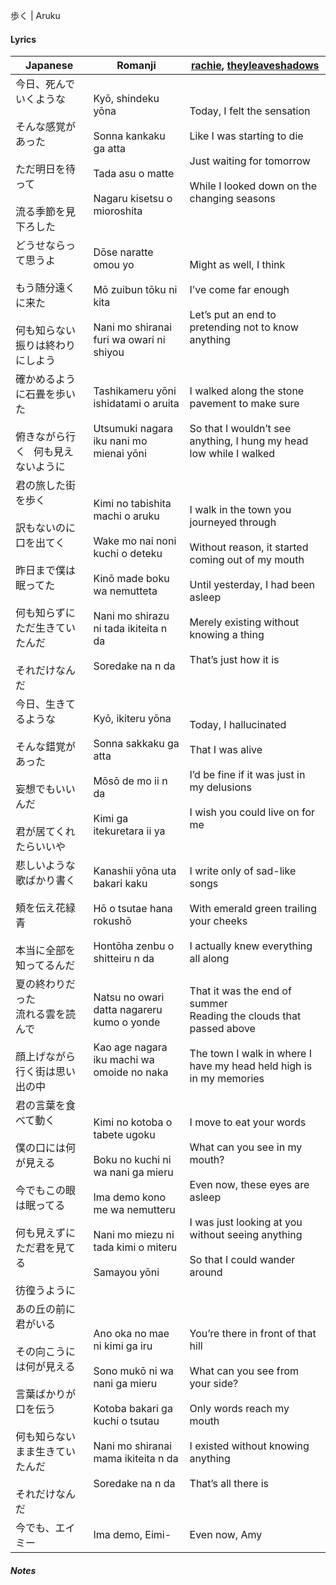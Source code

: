 歩く | Aruku
#### Lyrics

| Japanese                                                                               | Romanji                                                                                                                                                                        | [rachie](https://docs.google.com/document/d/1oTZmQU1CqN5M5_JJMv46J7dZn8qqS7xdGz-jADwnApI/), [theyleaveshadows](https://docs.google.com/document/d/1v3jewbCoq3mP-7qKevFgUA5WSX795oqW1VDxc3zAm_c/)                         |
| -------------------------------------------------------------------------------------- | ------------------------------------------------------------------------------------------------------------------------------------------------------------------------------ | ------------------------------------------------------------------------------------------------------------------------------------------------------------------------------------------------------------------------ |
| 今日、死んでいくような<br><br>そんな感覚があった<br><br>ただ明日を待って<br><br>流る季節を見下ろした                         | Kyō, shindeku yōna<br><br>Sonna kankaku ga atta<br><br>Tada asu o matte<br><br>Nagaru kisetsu o mioroshita                                                                     | Today, I felt the sensation<br><br>Like I was starting to die<br><br>Just waiting for tomorrow<br><br>While I looked down on the changing seasons                                                                        |
| どうせならって思うよ<br><br>もう随分遠くに来た<br><br>何も知らない振りは終わりにしよう                                    | Dōse naratte omou yo<br><br>Mō zuibun tōku ni kita<br><br>Nani mo shiranai furi wa owari ni shiyou                                                                             | Might as well, I think<br><br>I’ve come far enough <br><br>Let’s put an end to pretending not to know anything                                                                                                           |
| 確かめるように石畳を歩いた<br><br>俯きながら行く   何も見えないように                                               | Tashikameru yōni ishidatami o aruita<br><br>Utsumuki nagara iku nani mo mienai yōni                                                                                            | I walked along the stone pavement to make sure<br><br>So that I wouldn’t see anything, I hung my head low while I walked                                                                                                 |
| 君の旅した街を歩く<br><br>訳もないのに口を出てく<br><br>昨日まで僕は眠ってた<br><br>何も知らずにただ生きていたんだ<br><br>それだけなんだ   | Kimi no tabishita machi o aruku<br><br>Wake mo nai noni kuchi o deteku<br><br>Kinō made boku wa nemutteta<br><br>Nani mo shirazu ni tada ikiteita n da<br><br>Soredake na n da | I walk in the town you journeyed through <br><br>Without reason, it started coming out of my mouth<br><br>Until yesterday, I had been asleep<br><br>Merely existing without knowing a thing<br><br>That’s just how it is |
| 今日、生きてるような<br><br>そんな錯覚があった<br><br>妄想でもいいんだ<br><br>君が居てくれたらいいや                         | Kyō, ikiteru yōna<br><br>Sonna sakkaku ga atta<br><br>Mōsō de mo ii n da<br><br>Kimi ga itekuretara ii ya                                                                      | Today, I hallucinated <br><br>That I was alive<br><br>I’d be fine if it was just in my delusions <br><br>I wish you could live on for me                                                                                 |
| 悲しいような歌ばかり書く<br><br>頬を伝え花緑青<br><br>本当に全部を知ってるんだ                                        | Kanashii yōna uta bakari kaku<br><br>Hō o tsutae hana rokushō<br><br>Hontōha zenbu o shitteiru n da                                                                            | I write only of sad-like songs<br><br>With emerald green trailing your cheeks<br><br>I actually knew everything all along                                                                                                |
| 夏の終わりだった<br>流れる雲を読んで<br><br>顔上げながら行く街は思い出の中                                            | Natsu no owari datta nagareru kumo o yonde<br><br>Kao age nagara iku machi wa omoide no naka                                                                                   | That it was the end of summer<br>Reading the clouds that passed above <br><br>The town I walk in where I have my head held high is in my memories                                                                        |
| 君の言葉を食べて動く<br><br>僕の口には何が見える<br><br>今でもこの眼は眠ってる<br><br>何も見えずにただ君を見てる<br><br>彷徨うように     | Kimi no kotoba o tabete ugoku<br><br>Boku no kuchi ni wa nani ga mieru<br><br>Ima demo kono me wa nemutteru<br><br>Nani mo miezu ni tada kimi o miteru<br><br>Samayou yōni     | I move to eat your words<br><br>What can you see in my mouth?<br><br>Even now, these eyes are asleep<br><br>I was just looking at you without seeing anything <br><br>So that I could wander around                      |
| あの丘の前に君がいる<br><br>その向こうには何が見える<br><br>言葉ばかりが口を伝う<br><br>何も知らないまま生きていたんだ<br><br>それだけなんだ | Ano oka no mae ni kimi ga iru<br><br>Sono mukō ni wa nani ga mieru<br><br>Kotoba bakari ga kuchi o tsutau<br><br>Nani mo shiranai mama ikiteita n da<br><br>Soredake na n da   | You’re there in front of that hill<br><br>What can you see from your side?<br><br>Only words reach my mouth<br><br>I existed without knowing anything <br><br>That’s all there is                                        |
| 今でも、エイミー                                                                               | Ima demo, Eimi-                                                                                                                                                                | Even now, Amy                                                                                                                                                                                                            |
##### Notes
>